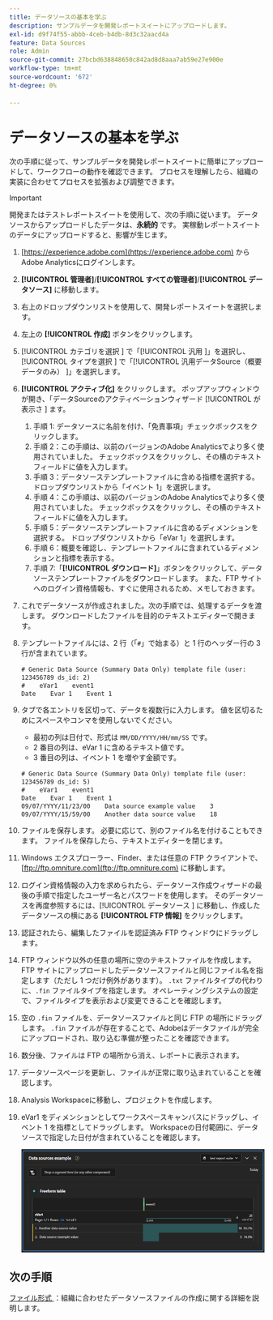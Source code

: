 ```yaml
---
title: データソースの基本を学ぶ
description: サンプルデータを開発レポートスイートにアップロードします。
exl-id: d9f74f55-abbb-4ceb-b4db-8d3c32aacd4a
feature: Data Sources
role: Admin
source-git-commit: 27bcbd638848650c842ad8d8aaa7ab59e27e900e
workflow-type: tm+mt
source-wordcount: '672'
ht-degree: 0%

---
```


# データソースの基本を学ぶ

次の手順に従って、サンプルデータを開発レポートスイートに簡単にアップロードして、ワークフローの動作を確認できます。 プロセスを理解したら、組織の実装に合わせてプロセスを拡張および調整できます。

>[!IMPORTANT]
>
>開発またはテストレポートスイートを使用して、次の手順に従います。 データソースからアップロードしたデータは、**永続的** です。 実稼動レポートスイートのデータにアップロードすると、影響が生じます。

1. [https://experience.adobe.com](https://experience.adobe.com) からAdobe Analyticsにログインします。
1. **[!UICONTROL 管理者]**/**[!UICONTROL すべての管理者]**/**[!UICONTROL データソース]** に移動します。
1. 右上のドロップダウンリストを使用して、開発レポートスイートを選択します。
1. 左上の **[!UICONTROL 作成]** ボタンをクリックします。
1. [!UICONTROL  カテゴリを選択 ] で「[!UICONTROL  汎用 ]」を選択し、[!UICONTROL  タイプを選択 ] で「[!UICONTROL  汎用データSource（概要データのみ） ]」を選択します。
1. **[!UICONTROL アクティブ化]** をクリックします。 ポップアップウィンドウが開き、「データSourceのアクティベーションウィザード [!UICONTROL  が表示さ ] ます。
   1. 手順 1: データソースに名前を付け、「免責事項」チェックボックスをクリックします。
   1. 手順 2：この手順は、以前のバージョンのAdobe Analyticsでより多く使用されていました。 チェックボックスをクリックし、その横のテキストフィールドに値を入力します。
   1. 手順 3：データソーステンプレートファイルに含める指標を選択する。 ドロップダウンリストから「イベント 1」を選択します。
   1. 手順 4：この手順は、以前のバージョンのAdobe Analyticsでより多く使用されていました。 チェックボックスをクリックし、その横のテキストフィールドに値を入力します。
   1. 手順 5：データソーステンプレートファイルに含めるディメンションを選択する。 ドロップダウンリストから「eVar 1」を選択します。
   1. 手順 6：概要を確認し、テンプレートファイルに含まれているディメンションと指標を表示する。
   1. 手順 7:「**[!UICONTROL ダウンロード]**」ボタンをクリックして、データソーステンプレートファイルをダウンロードします。 また、FTP サイトへのログイン資格情報も、すぐに使用されるため、メモしておきます。
1. これでデータソースが作成されました。次の手順では、処理するデータを渡します。 ダウンロードしたファイルを目的のテキストエディターで開きます。
1. テンプレートファイルには、2 行（「`#`」で始まる）と 1 行のヘッダー行の 3 行が含まれています。

   ```text
   # Generic Data Source (Summary Data Only) template file (user: 123456789 ds_id: 2)
   #    eVar1    event1
   Date    Evar 1    Event 1
   ```

1. タブで各エントリを区切って、データを複数行に入力します。 値を区切るためにスペースやコンマを使用しないでください。
   * 最初の列は日付で、形式は `MM/DD/YYYY/HH/mm/SS` です。
   * 2 番目の列は、eVar 1 に含めるテキスト値です。
   * 3 番目の列は、イベント 1 を増やす金額です。

   ```text
   # Generic Data Source (Summary Data Only) template file (user: 123456789 ds_id: 5)
   #    eVar1    event1
   Date    Evar 1    Event 1
   09/07/YYYY/11/23/00    Data source example value    3
   09/07/YYYY/15/59/00    Another data source value    18
   ```

1. ファイルを保存します。 必要に応じて、別のファイル名を付けることもできます。 ファイルを保存したら、テキストエディターを閉じます。
1. Windows エクスプローラー、Finder、または任意の FTP クライアントで、[ftp://ftp.omniture.com](ftp://ftp.omniture.com) に移動します。
1. ログイン資格情報の入力を求められたら、データソース作成ウィザードの最後の手順で指定したユーザー名とパスワードを使用します。 そのデータソースを再度参照するには、[!UICONTROL  データソース ] に移動し、作成したデータソースの横にある **[!UICONTROL FTP 情報]** をクリックします。
1. 認証されたら、編集したファイルを認証済み FTP ウィンドウにドラッグします。
1. FTP ウィンドウ以外の任意の場所に空のテキストファイルを作成します。 FTP サイトにアップロードしたデータソースファイルと同じファイル名を指定します（ただし 1 つだけ例外があります）。 `.txt` ファイルタイプの代わりに、`.fin` ファイルタイプを指定します。 オペレーティングシステムの設定で、ファイルタイプを表示および変更できることを確認します。
1. 空の `.fin` ファイルを、データソースファイルと同じ FTP の場所にドラッグします。 `.fin` ファイルが存在することで、Adobeはデータファイルが完全にアップロードされ、取り込む準備が整ったことを確認できます。
1. 数分後、ファイルは FTP の場所から消え、レポートに表示されます。
1. データソースページを更新し、ファイルが正常に取り込まれていることを確認します。
1. Analysis Workspaceに移動し、プロジェクトを作成します。
1. eVar1 をディメンションとしてワークスペースキャンバスにドラッグし、イベント 1 を指標としてドラッグします。 Workspaceの日付範囲に、データソースで指定した日付が含まれていることを確認します。

   ![ レポートの例 ](assets/success-report.png)

## 次の手順

[ ファイル形式 ](file-format.md)：組織に合わせたデータソースファイルの作成に関する詳細を説明します。
